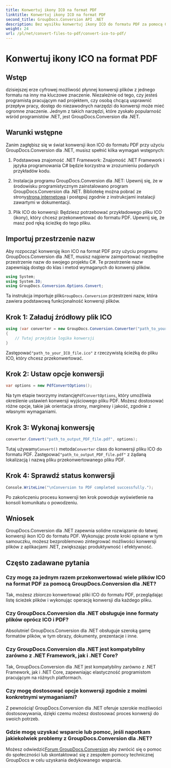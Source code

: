 ```yaml
---
title: Konwertuj ikony ICO na format PDF
linktitle: Konwertuj ikony ICO na format PDF
second_title: GroupDocs.Conversion API .NET
description: Bez wysiłku konwertuj ikony ICO do formatu PDF za pomocą GroupDocs.Conversion dla .NET. Zwiększ produktywność, wykonując proste kroki opisane w tym samouczku.
weight: 24
url: /pl/net/convert-files-to-pdf/convert-ico-to-pdf/
---
```


# Konwertuj ikony ICO na format PDF

## Wstęp
dzisiejszej erze cyfrowej możliwość płynnej konwersji plików z jednego formatu na inny ma kluczowe znaczenie. Niezależnie od tego, czy jesteś programistą pracującym nad projektem, czy osobą chcącą usprawnić przepływ pracy, dostęp do niezawodnych narzędzi do konwersji może mieć ogromne znaczenie. Jednym z takich narzędzi, które zyskało popularność wśród programistów .NET, jest GroupDocs.Conversion dla .NET.
## Warunki wstępne
Zanim zagłębisz się w świat konwersji ikon ICO do formatu PDF przy użyciu GroupDocs.Conversion dla .NET, musisz spełnić kilka wymagań wstępnych:
1. Podstawowa znajomość .NET Framework: Znajomość .NET Framework i języka programowania C# będzie korzystna w zrozumieniu podanych przykładów kodu.
   
2.  Instalacja programu GroupDocs.Conversion dla .NET: Upewnij się, że w środowisku programistycznym zainstalowano program GroupDocs.Conversion dla .NET. Bibliotekę można pobrać ze strony[strona internetowa](https://releases.groupdocs.com/conversion/net/) i postępuj zgodnie z instrukcjami instalacji zawartymi w dokumentacji.
3. Plik ICO do konwersji: Będziesz potrzebować przykładowego pliku ICO (ikony), który chcesz przekonwertować do formatu PDF. Upewnij się, że masz pod ręką ścieżkę do tego pliku.

## Importuj przestrzenie nazw
Aby rozpocząć konwersję ikon ICO na format PDF przy użyciu programu GroupDocs.Conversion dla .NET, musisz najpierw zaimportować niezbędne przestrzenie nazw do swojego projektu C#. Te przestrzenie nazw zapewniają dostęp do klas i metod wymaganych do konwersji plików.

```csharp
using System;
using System.IO;
using GroupDocs.Conversion.Options.Convert;
```
 Ta instrukcja importuje plik`GroupDocs.Conversion` przestrzeni nazw, która zawiera podstawową funkcjonalność konwersji plików.
## Krok 1: Załaduj źródłowy plik ICO
```csharp
using (var converter = new GroupDocs.Conversion.Converter("path_to_your_ICO_file.ico"))
{
    // Tutaj przejdzie logika konwersji
}
```
 Zastępować`"path_to_your_ICO_file.ico"` z rzeczywistą ścieżką do pliku ICO, który chcesz przekonwertować.
## Krok 2: Ustaw opcje konwersji
```csharp
var options = new PdfConvertOptions();
```
 Na tym etapie tworzymy instancję`PdfConvertOptions`, który umożliwia określenie ustawień konwersji wyjściowego pliku PDF. Możesz dostosować różne opcje, takie jak orientacja strony, marginesy i jakość, zgodnie z własnymi wymaganiami.
## Krok 3: Wykonaj konwersję
```csharp
converter.Convert("path_to_output_PDF_file.pdf", options);
```
 Tutaj używamy`Convert()` metoda`Converter` class do konwersji pliku ICO do formatu PDF. Zastępować`"path_to_output_PDF_file.pdf"` z żądaną lokalizacją i nazwą pliku przekonwertowanego pliku PDF.
## Krok 4: Sprawdź status konwersji
```csharp
Console.WriteLine("\nConversion to PDF completed successfully.");
```
Po zakończeniu procesu konwersji ten krok powoduje wyświetlenie na konsoli komunikatu o powodzeniu.

## Wniosek
GroupDocs.Conversion dla .NET zapewnia solidne rozwiązanie do łatwej konwersji ikon ICO do formatu PDF. Wykonując proste kroki opisane w tym samouczku, możesz bezproblemowo zintegrować możliwości konwersji plików z aplikacjami .NET, zwiększając produktywność i efektywność.
## Często zadawane pytania
### Czy mogę za jednym razem przekonwertować wiele plików ICO na format PDF za pomocą GroupDocs.Conversion dla .NET?
Tak, możesz zbiorczo konwertować pliki ICO do formatu PDF, przeglądając listę ścieżek plików i wykonując operację konwersji dla każdego pliku.
### Czy GroupDocs.Conversion dla .NET obsługuje inne formaty plików oprócz ICO i PDF?
Absolutnie! GroupDocs.Conversion dla .NET obsługuje szeroką gamę formatów plików, w tym obrazy, dokumenty, prezentacje i inne.
### Czy GroupDocs.Conversion dla .NET jest kompatybilny zarówno z .NET Framework, jak i .NET Core?
Tak, GroupDocs.Conversion dla .NET jest kompatybilny zarówno z .NET Framework, jak i .NET Core, zapewniając elastyczność programistom pracującym na różnych platformach.
### Czy mogę dostosować opcje konwersji zgodnie z moimi konkretnymi wymaganiami?
Z pewnością! GroupDocs.Conversion dla .NET oferuje szerokie możliwości dostosowywania, dzięki czemu możesz dostosować proces konwersji do swoich potrzeb.
### Gdzie mogę uzyskać wsparcie lub pomoc, jeśli napotkam jakiekolwiek problemy z GroupDocs.Conversion dla .NET?
 Możesz odwiedzić[Forum GroupDocs.Conversion](https://forum.groupdocs.com/c/conversion/11) aby zwrócić się o pomoc do społeczności lub skontaktować się z zespołem pomocy technicznej GroupDocs w celu uzyskania dedykowanego wsparcia.